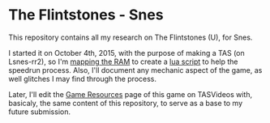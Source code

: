 # The Flintstones - Snes
This repository contains all my research on The Flintstones (U), for Snes.

I started it on October 4th, 2015, with the purpose of making a TAS (on Lsnes-rr2), so I'm [mapping the RAM](/RAM%20Map.md) to create a [lua script](/The-Flintstones-Utils.lua) to help the speedrun process. Also, I'll document any mechanic aspect of the game, as well glitches I may find through the process.

Later, I'll edit the [Game Resources](http://tasvideos.org/GameResources/SNES/The+Flintstones.html) page of this game on TASVideos with, basicaly, the same content of this repository, to serve as a base to my future submission.
